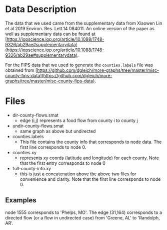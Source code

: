 # Data Description 
The data that we used came from the supplementary data from Xiaowen Lin et al 2019 Environ. Res. Lett.14 084011. An online version of the paper as well as supplementary data can be found at [https://iopscience.iop.org/article/10.1088/1748-9326/ab29ae#supplementarydata](https://iopscience.iop.org/article/10.1088/1748-9326/ab29ae#supplementarydata). 

For the FIPS data that we used to generate the `counties.labels` file was obtained from  [https://github.com/dgleich/more-graphs/tree/master/misc-county-fips-data](https://github.com/dgleich/more-graphs/tree/master/misc-county-fips-data).


# Files
* dir-county-flows.smat
    * edge (i,j) represents a food flow from county i to county j
* undir-county-flows.smat
    * same graph as above but undirected
* counties.labels
    * This file contains the county info that corresponds to node data. The first line corresponds to node 0.
* counties.xy
    * represents xy coords (latitude and longitude) for each county. Note that the first entry corresponds to node 0
* full-county-info.xy
    * this is just a concatenation above the above two files for convenience and clarity. Note that the first line corresponds to node 0.


## Examples
node 1555 corresponds to 'Phelps, MO'. The edge (31,164) corresponds to a directed flow (or a flow in undirected case) from 'Greene, AL' to 'Randolph, AR'.